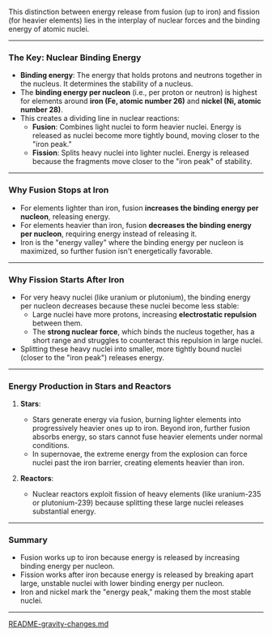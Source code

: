 This distinction between energy release from fusion (up to iron) and fission (for heavier elements) lies in the interplay of nuclear forces and the binding energy of atomic nuclei.

---

### **The Key: Nuclear Binding Energy**
- **Binding energy**: The energy that holds protons and neutrons together in the nucleus. It determines the stability of a nucleus.
- The **binding energy per nucleon** (i.e., per proton or neutron) is highest for elements around **iron (Fe, atomic number 26)** and **nickel (Ni, atomic number 28)**.
- This creates a dividing line in nuclear reactions:
  - **Fusion**: Combines light nuclei to form heavier nuclei. Energy is released as nuclei become more tightly bound, moving closer to the "iron peak."
  - **Fission**: Splits heavy nuclei into lighter nuclei. Energy is released because the fragments move closer to the "iron peak" of stability.

---

### **Why Fusion Stops at Iron**
- For elements lighter than iron, fusion **increases the binding energy per nucleon**, releasing energy.
- For elements heavier than iron, fusion **decreases the binding energy per nucleon**, requiring energy instead of releasing it.
- Iron is the "energy valley" where the binding energy per nucleon is maximized, so further fusion isn't energetically favorable.

---

### **Why Fission Starts After Iron**
- For very heavy nuclei (like uranium or plutonium), the binding energy per nucleon decreases because these nuclei become less stable:
  - Large nuclei have more protons, increasing **electrostatic repulsion** between them.
  - The **strong nuclear force**, which binds the nucleus together, has a short range and struggles to counteract this repulsion in large nuclei.
- Splitting these heavy nuclei into smaller, more tightly bound nuclei (closer to the "iron peak") releases energy.

---

### **Energy Production in Stars and Reactors**
1. **Stars**:
   - Stars generate energy via fusion, burning lighter elements into progressively heavier ones up to iron. Beyond iron, further fusion absorbs energy, so stars cannot fuse heavier elements under normal conditions.
   - In supernovae, the extreme energy from the explosion can force nuclei past the iron barrier, creating elements heavier than iron.

2. **Reactors**:
   - Nuclear reactors exploit fission of heavy elements (like uranium-235 or plutonium-239) because splitting these large nuclei releases substantial energy.

---

### **Summary**
- Fusion works up to iron because energy is released by increasing binding energy per nucleon.
- Fission works after iron because energy is released by breaking apart large, unstable nuclei with lower binding energy per nucleon.  
- Iron and nickel mark the "energy peak," making them the most stable nuclei.


---

[README-gravity-changes.md](https://t2m.io/7xTgHfC)

